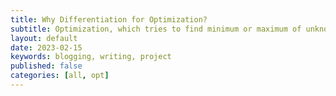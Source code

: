 ```yaml
---
title: Why Differentiation for Optimization?
subtitle: Optimization, which tries to find minimum or maximum of unknown functions, is closely related to differentiation. I discuss how differentiation is related to optimization by deriving the so-called "First Order Condition (FOC)" and "Second Order Condition (SOC)" from Taylor series.
layout: default
date: 2023-02-15
keywords: blogging, writing, project
published: false
categories: [all, opt]
---
```

